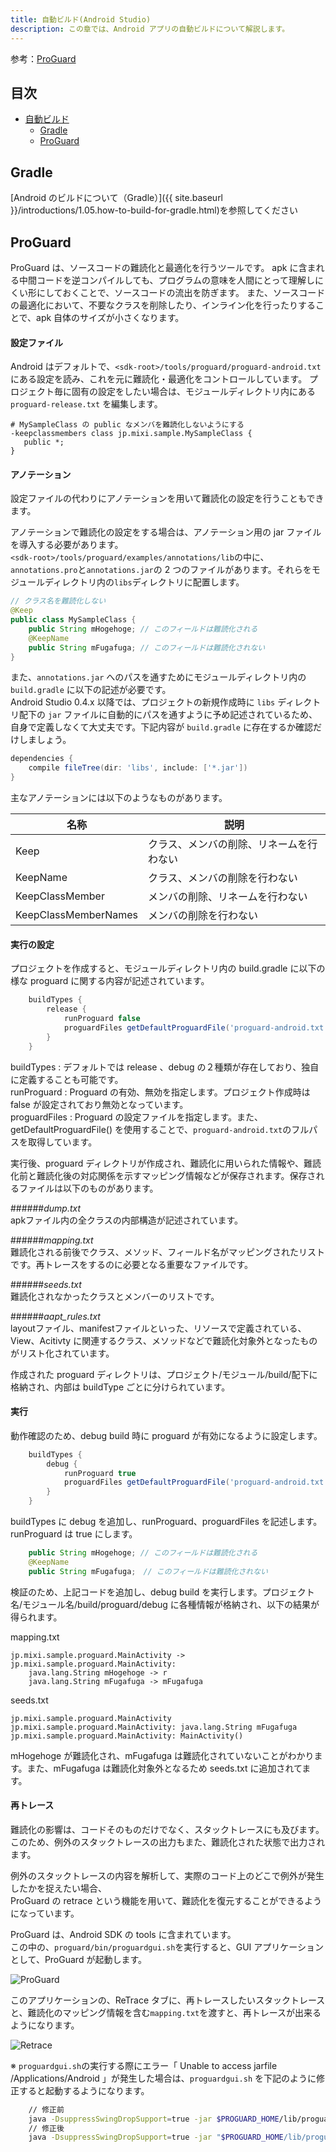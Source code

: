 ```yaml
---
title: 自動ビルド(Android Studio)
description: この章では、Android アプリの自動ビルドについて解説します。
---
```


参考：[ProGuard](http://proguard.sourceforge.net/)

## 目次

- [自動ビルド](#自動ビルド)
  - [Gradle](#Gradle)
  - [ProGuard](#ProGuard)

## Gradle

[Android のビルドについて（Gradle）]({{ site.baseurl }}/introductions/1.05.how-to-build-for-gradle.html)を参照してください

## ProGuard

ProGuard は、ソースコードの難読化と最適化を行うツールです。
apk に含まれる中間コードを逆コンパイルしても、プログラムの意味を人間にとって理解しにくい形にしておくことで、ソースコードの流出を防ぎます。
また、ソースコードの最適化において、不要なクラスを削除したり、インライン化を行ったりすることで、apk 自体のサイズが小さくなります。


#### 設定ファイル

Android はデフォルトで、`<sdk-root>/tools/proguard/proguard-android.txt` にある設定を読み、これを元に難読化・最適化をコントロールしています。
プロジェクト毎に固有の設定をしたい場合は、モジュールディレクトリ内にある `proguard-release.txt` を編集します。


```
# MySampleClass の public なメンバを難読化しないようにする
-keepclassmembers class jp.mixi.sample.MySampleClass {
   public *;
}
```

#### アノテーション

設定ファイルの代わりにアノテーションを用いて難読化の設定を行うこともできます。

アノテーションで難読化の設定をする場合は、アノテーション用の jar ファイルを導入する必要があります。<br />
`<sdk-root>/tools/proguard/examples/annotations/lib`の中に、`annotations.pro`と`annotations.jar`の 2 つのファイルがあります。それらをモジュールディレクトリ内の`libs`ディレクトリに配置します。

```Java
// クラス名を難読化しない
@Keep
public class MySampleClass {
    public String mHogehoge; // このフィールドは難読化される
    @KeepName
    public String mFugafuga; // このフィールドは難読化されない
}
```

また、`annotations.jar` へのパスを通すためにモジュールディレクトリ内の `build.gradle` に以下の記述が必要です。  
Android Studio 0.4.x 以降では、プロジェクトの新規作成時に `libs` ディレクトリ配下の `jar` ファイルに自動的にパスを通すように予め記述されているため、自身で定義しなくて大丈夫です。下記内容が `build.gradle` に存在するか確認だけしましょう。  

```groovy
dependencies {
    compile fileTree(dir: 'libs', include: ['*.jar'])
}
```

主なアノテーションには以下のようなものがあります。

|名称|説明|
|---|---|
|Keep|クラス、メンバの削除、リネームを行わない|
|KeepName|クラス、メンバの削除を行わない|
|KeepClassMember|メンバの削除、リネームを行わない|
|KeepClassMemberNames|メンバの削除を行わない|

#### 実行の設定

プロジェクトを作成すると、モジュールディレクトリ内の build.gradle に以下の様な proguard に関する内容が記述されています。

``` groovy
    buildTypes {
        release {
            runProguard false
            proguardFiles getDefaultProguardFile('proguard-android.txt'), 'proguard-rules.txt'
        }
    }
```

buildTypes : デフォルトでは release 、debug の２種類が存在しており、独自に定義することも可能です。  
runProguard : Proguard の有効、無効を指定します。プロジェクト作成時は false が設定されており無効となっています。  
proguardFiles : Proguard の設定ファイルを指定します。また、getDefaultProguardFile() を使用することで、`proguard-android.txt`のフルパスを取得しています。

実行後、proguard ディレクトリが作成され、難読化に用いられた情報や、難読化前と難読化後の対応関係を示すマッピング情報などが保存されます。保存されるファイルは以下のものがあります。    

######*dump.txt*  
apkファイル内の全クラスの内部構造が記述されています。

######*mapping.txt*  
難読化される前後でクラス、メソッド、フィールド名がマッピングされたリストです。再トレースをするのに必要となる重要なファイルです。

######*seeds.txt*  
難読化されなかったクラスとメンバーのリストです。

######*aapt_rules.txt*  
layoutファイル、manifestファイルといった、リソースで定義されている、View、Acitivty に関連するクラス、メソッドなどで難読化対象外となったものがリスト化されています。

作成された proguard ディレクトリは、プロジェクト/モジュール/build/配下に格納され、内部は buildType ごとに分けられています。

#### 実行

動作確認のため、debug build 時に proguard が有効になるように設定します。

``` groovy
    buildTypes {
        debug {
            runProguard true
            proguardFiles getDefaultProguardFile('proguard-android.txt'), 'proguard-rules.txt'
        }
    }
```

buildTypes に debug を追加し、runProguard、proguardFiles を記述します。runProguard は true にします。

``` java
    public String mHogehoge; // このフィールドは難読化される
    @KeepName
    public String mFugafuga;　// このフィールドは難読化されない
```


検証のため、上記コードを追加し、debug build を実行します。プロジェクト名/モジュール名/build/proguard/debug に各種情報が格納され、以下の結果が得られます。

mapping.txt

	jp.mixi.sample.proguard.MainActivity -> jp.mixi.sample.proguard.MainActivity:
	    java.lang.String mHogehoge -> r
	    java.lang.String mFugafuga -> mFugafuga

seeds.txt

	jp.mixi.sample.proguard.MainActivity
	jp.mixi.sample.proguard.MainActivity: java.lang.String mFugafuga
	jp.mixi.sample.proguard.MainActivity: MainActivity()

mHogehoge が難読化され、mFugafuga は難読化されていないことがわかります。また、mFugafuga は難読化対象外となるため seeds.txt に追加されてます。


#### 再トレース

難読化の影響は、コードそのものだけでなく、スタックトレースにも及びます。<br />
このため、例外のスタックトレースの出力もまた、難読化された状態で出力されます。

例外のスタックトレースの内容を解析して、実際のコード上のどこで例外が発生したかを捉えたい場合、<br />
ProGuard の retrace という機能を用いて、難読化を復元することができるようになっています。

ProGuard は、Android SDK の tools に含まれています。<br />
この中の、`proguard/bin/proguardgui.sh`を実行すると、GUI アプリケーションとして、ProGuard が起動します。

![ProGuard]({{site.baseurl}}/assets/03-01/proguard.png)

このアプリケーションの、ReTrace タブに、再トレースしたいスタックトレースと、難読化のマッピング情報を含む`mapping.txt`を渡すと、再トレースが出来るようになります。

![Retrace]({{site.baseurl}}/assets/03-01/proguard_retrace.png)

※ `proguardgui.sh`の実行する際にエラー「 Unable to access jarfile /Applications/Android 」が発生した場合は、`proguardgui.sh` を下記のように修正すると起動するようになります。

``` bash
	// 修正前
	java -DsuppressSwingDropSupport=true -jar $PROGUARD_HOME/lib/proguardgui.jar "$@"
	// 修正後
	java -DsuppressSwingDropSupport=true -jar "$PROGUARD_HOME/lib/proguardgui.jar" "$@"
```
